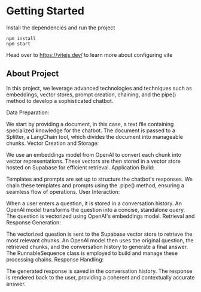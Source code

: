 # Getting Started
Install the dependencies and run the project
```
npm install
npm start
```
Head over to https://vitejs.dev/ to learn more about configuring vite

## About Project 
In this project, we leverage advanced technologies and techniques such as embeddings, vector stores, prompt creation, chaining, and the pipe() method to develop a sophisticated chatbot. 

Data Preparation:

We start by providing a document, in this case, a text file containing specialized knowledge for the chatbot.
The document is passed to a Splitter, a LangChain tool, which divides the document into manageable chunks.
Vector Creation and Storage:

We use an embeddings model from OpenAI to convert each chunk into vector representations.
These vectors are then stored in a vector store hosted on Supabase for efficient retrieval.
Application Build:

Templates and prompts are set up to structure the chatbot's responses.
We chain these templates and prompts using the .pipe() method, ensuring a seamless flow of operations.
User Interaction:

When a user enters a question, it is stored in a conversation history.
An OpenAI model transforms the question into a concise, standalone query.
The question is vectorized using OpenAI's embeddings model.
Retrieval and Response Generation:

The vectorized question is sent to the Supabase vector store to retrieve the most relevant chunks.
An OpenAI model then uses the original question, the retrieved chunks, and the conversation history to generate a final answer.
The RunnableSequence class is employed to build and manage these processing chains.
Response Handling:

The generated response is saved in the conversation history.
The response is rendered back to the user, providing a coherent and contextually accurate answer.
